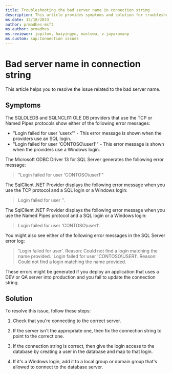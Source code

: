 ```yaml
---
title: Troubleshooting the bad server name in connection string
description: This article provides symptoms and solution for troubleshooting the bad server name in connection string issue.
ms.date: 12/18/2023
author: prmadhes-msft
ms.author: prmadhes
ms.reviewer: jopilov, haiyingyu, mastewa, v-jayaramanp
ms.custom: sap:Connection issues
---
```


# Bad server name in connection string

This article helps you to resolve the issue related to the bad server name.

## Symptoms

The SQLOLEDB and SQLNCLI11 OLE DB providers that use the TCP or Named Pipes protocols show either of the following error messages:

- "Login failed for user 'userx'" - This error message is shown when the providers use an SQL login.
- "Login failed for user 'CONTOSO\user1'" - This error message is shown when the providers use a Windows login.

The Microsoft ODBC Driver 13 for SQL Server generates the following error message:

> "Login failed for user 'CONTOSO\user1'"

The SqlClient .NET Provider displays the following error message when you use the TCP protocol and a SQL login or a Windows login:

> Login failed for user ''.

The SqlClient .NET Provider displays the following error message when you use the Named Pipes protocol and a SQL login or a Windows login:

> Login failed for user 'CONTOSO\user1'.

You might also see either of the following error messages in the SQL Server error log:

> 'Login failed for user'. Reason: Could not find a login matching the name provided.
> 'Login failed for user 'CONTOSO\USER1'. Reason: Could not find a login matching the name provided.

These errors might be generated if you deploy an application that uses a DEV or QA server into production and you fail to update the connection string.

## Solution

To resolve this issue, follow these steps:

1. Check that you're connecting to the correct server.

1. If the server isn't the appropriate one, then fix the connection string to point to the correct one.

1. If the connection string is correct, then give the login access to the database by creating a user in the database and map to that login.

1. If it's a Windows login, add it to a local group or domain group that's allowed to connect to the database server.
